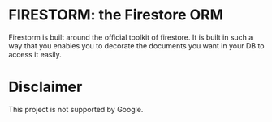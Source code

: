 # FIRESTORM: the Firestore ORM

Firestorm is built around the official toolkit of firestore.
It is built in such a way that you enables you to decorate the documents you want in your DB to access it easily.

# Disclaimer

This project is not supported by Google.